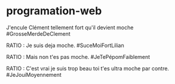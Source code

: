 # programation-web

J'encule Clément tellement fort qu'il devient moche #GrosseMerdeDeClement

RATIO : Je suis deja moche. #SuceMoiFortLilian

RATIO : Mais non t'es pas moche. #JeTePépomFaiblement

RATIO : C'est vrai je suis trop beau toi t'es ultra moche par contre. #JeJouiMoyennement

